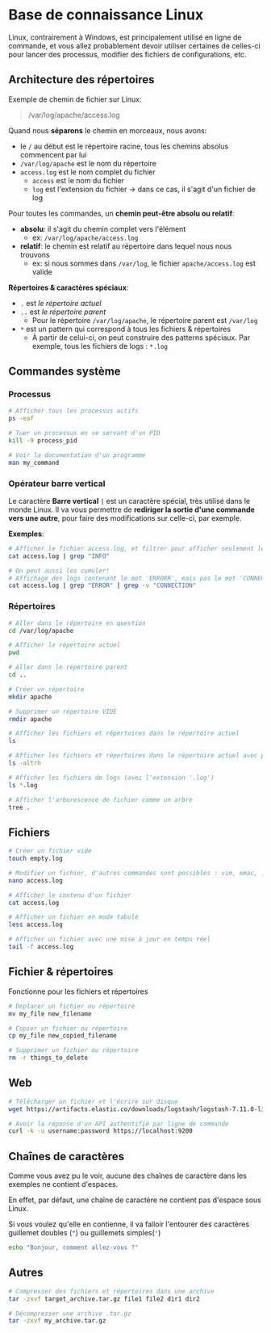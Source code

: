 # Base de connaissance Linux

Linux, contrairement à Windows, est principalement utilisé en ligne de commande, et vous allez probablement devoir utiliser certaines de celles-ci pour lancer des processus, modifier des fichiers de configurations, etc.

## Architecture des répertoires

Exemple de chemin de fichier sur Linux:

> /var/log/apache/access.log

Quand nous **séparons** le chemin en morceaux, nous avons:
- le `/` au début est le répertoire racine, tous les chemins absolus commencent par lui
- `/var/log/apache` est le nom du répertoire
- `access.log` est le nom complet du fichier
  - `access` est le nom du fichier
  - `log` est l'extension du fichier -> dans ce cas, il s'agit d'un fichier de log

Pour toutes les commandes, un **chemin peut-être absolu ou relatif**:
- **absolu**: il s'agit du chemin complet vers l'élément
    - ex: `/var/log/apache/access.log`
- **relatif**: le chemin est relatif au répertoire dans lequel nous nous trouvons
    - ex: si nous sommes dans `/var/log`, le fichier `apache/access.log` est valide

**Répertoires & caractères spéciaux**:
- `.` est *le répertoire actuel*
- `..` est *le répertoire parent*
  - Pour le répertoire `/var/log/apache`, le répertoire parent est `/var/log`
- `*` est un pattern qui correspond à tous les fichiers & répertoires
  - À partir de celui-ci, on peut construire des patterns spéciaux. Par exemple, tous les fichiers de logs : `*.log`

## Commandes système

### Processus

```bash
# Afficher tous les processus actifs
ps -eaf

# Tuer un processus en se servant d'un PID
kill -9 process_pid

# Voir la documentation d'un programme
man my_command
```

### Opérateur barre vertical

Le caractère **Barre vertical** `|` est un caractère spécial, très utilisé dans le monde Linux. Il va vous permettre de **rediriger la sortie d'une commande vers une autre**, pour faire des modifications sur celle-ci, par exemple.

**Exemples**:

```bash
# Afficher le fichier access.log, et filtrer pour afficher seulement les lignes contenant le mot 'INFO'
cat access.log | grep "INFO"

# On peut aussi les cumuler!
# Affichage des logs contenant le mot 'ERRORR', mais pas le mot 'CONNECTION'
cat access.log | grep "ERROR" | grep -v "CONNECTION"
```


### Répertoires

```bash
# Aller dans le répertoire en question
cd /var/log/apache

# Afficher le répertoire actuel
pwd

# Aller dans le répertoire parent
cd ..

# Créer un répertoire
mkdir apache

# Supprimer un répertoire VIDE
rmdir apache

# Afficher les fichiers et répertoires dans le répertoire actuel
ls

# Afficher les fichiers et répertoires dans le répertoire actuel avec plus d'informations
ls -altrh

# Afficher les fichiers de logs (avec l'extension '.log')
ls *.log

# Afficher l'arborescence de fichier comme un arbre
tree .
```

## Fichiers

```bash
# Créer un fichier vide
touch empty.log

# Modifier un fichier, d'autres commandes sont possibles : vim, emac, ..
nano access.log

# Afficher le contenu d'un fichier
cat access.log

# Afficher un fichier en mode tabulé
less access.log

# Afficher un fichier avec une mise à jour en temps réel
tail -f access.log
```

## Fichier & répertoires

Fonctionne pour les fichiers et répertoires

```bash
# Déplacer un fichier ou répertoire
mv my_file new_filename

# Copier un fichier ou répertoire
cp my_file new_copied_filename

# Supprimer un fichier ou répertoire
rm -r things_to_delete
```

## Web

```bash
# Télécharger un fichier et l'écrire sur disque
wget https://artifacts.elastic.co/downloads/logstash/logstash-7.11.0-linux-x86_64.tar.gz -O logstash.tar.gz

# Avoir la réponse d'un API authentifié par ligne de commande
curl -k -u username:password https://localhost:9200
```

## Chaînes de caractères

Comme vous avez pu le voir, aucune des chaînes de caractère dans les exemples ne contient d'espaces.

En effet, par défaut, une chaîne de caractère ne contient pas d'espace sous Linux.

Si vous voulez qu'elle en contienne, il va falloir l'entourer des caractères guillemet doubles (`"`) ou guillemets simples(`'`)

```bash
echo "Bonjour, comment allez-vous ?"
```

## Autres

```bash
# Compresser des fichiers et répertoires dans une archive
tar -zxvf target_archive.tar.gz file1 file2 dir1 dir2

# Décompresser une archive .tar.gz
tar -zxvf my_archive.tar.gz
```
